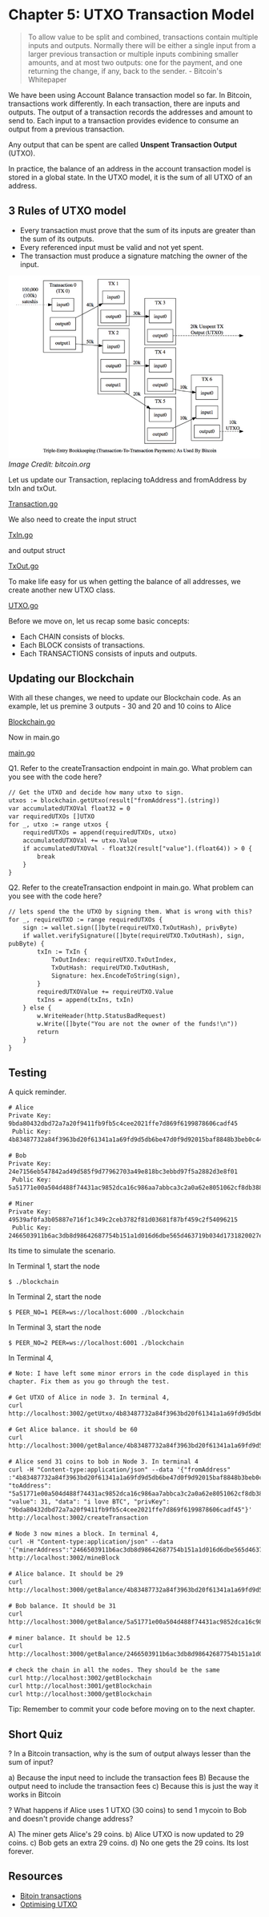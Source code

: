 # Chapter 5: UTXO Transaction Model

> To allow value to be split and combined, transactions contain multiple inputs and outputs. Normally there will be either a single input from a larger previous transaction or multiple inputs combining smaller amounts, and at most two outputs: one for the payment, and one returning the change, if any, back to the sender. - Bitcoin's Whitepaper

We have been using Account Balance transaction model so far. In Bitcoin, transactions work differently. In each transaction, there are inputs and outputs. The output of a transaction records the addresses and amount to send to. Each input to a transaction provides evidence to consume an output from a previous transaction. 

Any output that can be spent are called **Unspent Transaction Output** (UTXO).

In practice, the balance of an address in the account transaction model is stored in a global state. In the UTXO model, it is the sum of all UTXO of an address.

## 3 Rules of UTXO model

* Every transaction must prove that the sum of its inputs are greater than the sum of its outputs. 
* Every referenced input must be valid and not yet spent.
* The transaction must produce a signature matching the owner of the input.

![UTXO Model](../resources/utxo-model.jpg)
*Image Credit: bitcoin.org*

Let us update our Transaction, replacing toAddress and fromAddress by txIn and txOut.

[Transaction.go](Transaction.go)

We also need to create the input struct

[TxIn.go](TxIn.go)

and output struct

[TxOut.go](TxOut.go)

To make life easy for us when getting the balance of all addresses, we create another new UTXO class.

[UTXO.go](UTXO.go)

Before we move on, let us recap some basic concepts:
 
* Each CHAIN consists of blocks. 
* Each BLOCK consists of transactions.
* Each TRANSACTIONS consists of inputs and outputs.

## Updating our Blockchain

With all these changes, we need to update our Blockchain code. As an example, let us premine 3 outputs - 30 and 20 and 10 coins to Alice

[Blockchain.go](Blockchain.go)

Now in main.go

[main.go](main.go)

Q1. Refer to the createTransaction endpoint in main.go. What problem can you see with the code here?

```
// Get the UTXO and decide how many utxo to sign.
utxos := blockchain.getUtxo(result["fromAddress"].(string))
var accumulatedUTXOVal float32 = 0
var requiredUTXOs []UTXO
for _, utxo := range utxos {
    requiredUTXOs = append(requiredUTXOs, utxo)
    accumulatedUTXOVal += utxo.Value
    if accumulatedUTXOVal - float32(result["value"].(float64)) > 0 {
        break
    }
}
```

Q2. Refer to the createTransaction endpoint in main.go. What problem can you see with the code here?

```
// lets spend the the UTXO by signing them. What is wrong with this?
for _, requireUTXO := range requiredUTXOs {
    sign := wallet.sign([]byte(requireUTXO.TxOutHash), privByte)
    if wallet.verifySignature([]byte(requireUTXO.TxOutHash), sign, pubByte) {
        txIn := TxIn {
            TxOutIndex: requireUTXO.TxOutIndex,
            TxOutHash: requireUTXO.TxOutHash,
            Signature: hex.EncodeToString(sign),
        }
        requiredUTXOValue += requireUTXO.Value
        txIns = append(txIns, txIn)
    } else {
        w.WriteHeader(http.StatusBadRequest)
        w.Write([]byte("You are not the owner of the funds!\n"))
        return
    }
}
```

## Testing

A quick reminder.

```
# Alice
Private Key: 9bda80432dbd72a7a20f9411fb9fb5c4cee2021ffe7d869f6199878606cadf45
 Public Key: 4b83487732a84f3963bd20f61341a1a69fd9d5db6be47d0f9d92015baf8848b3beb0c447ed24b7e0b5adc310da9b6cc5f482c53bf04508f72dd7cd4818006906

# Bob
Private Key: 24e7156eb547842ad49d585f9d77962703a49e818bc3ebbd97f5a2882d3e8f01
 Public Key: 5a51771e00a504d488f74431ac9852dca16c986aa7abbca3c2a0a62e8051062cf8db388015aae7b30585ad4a4f5510a7936aa216bde10dc7884db245ceeecca0

# Miner
Private Key: 49539af0fa3b05887e716f1c349c2ceb3782f81d03681f87bf459c2f54096215
 Public Key: 2466503911b6ac3db8d98642687754b151a1d016d6dbe565d463719b034d1731820027e2b1c0e54d16ddd9eb8df44ba788140920b0ebbd46096d5363c5826031

```

Its time to simulate the scenario.

In Terminal 1, start the node

```
$ ./blockchain
```

In Terminal 2, start the node

```
$ PEER_NO=1 PEER=ws://localhost:6000 ./blockchain
```

In Terminal 3, start the node

```
$ PEER_NO=2 PEER=ws://localhost:6001 ./blockchain
```

In Terminal 4, 

```
# Note: I have left some minor errors in the code displayed in this chapter. Fix them as you go through the test.

# Get UTXO of Alice in node 3. In terminal 4,
curl http://localhost:3002/getUtxo/4b83487732a84f3963bd20f61341a1a69fd9d5db6be47d0f9d92015baf8848b3beb0c447ed24b7e0b5adc310da9b6cc5f482c53bf04508f72dd7cd4818006906

# Get Alice balance. it should be 60
curl http://localhost:3000/getBalance/4b83487732a84f3963bd20f61341a1a69fd9d5db6be47d0f9d92015baf8848b3beb0c447ed24b7e0b5adc310da9b6cc5f482c53bf04508f72dd7cd4818006906

# Alice send 31 coins to bob in Node 3. In terminal 4
curl -H "Content-type:application/json" --data '{"fromAddress" :"4b83487732a84f3963bd20f61341a1a69fd9d5db6be47d0f9d92015baf8848b3beb0c447ed24b7e0b5adc310da9b6cc5f482c53bf04508f72dd7cd4818006906", "toAddress": "5a51771e00a504d488f74431ac9852dca16c986aa7abbca3c2a0a62e8051062cf8db388015aae7b30585ad4a4f5510a7936aa216bde10dc7884db245ceeecca0", "value": 31, "data": "i love BTC", "privKey": "9bda80432dbd72a7a20f9411fb9fb5c4cee2021ffe7d869f6199878606cadf45"}' http://localhost:3002/createTransaction

# Node 3 now mines a block. In terminal 4,
curl -H "Content-type:application/json" --data '{"minerAddress":"2466503911b6ac3db8d98642687754b151a1d016d6dbe565d463719b034d1731820027e2b1c0e54d16ddd9eb8df44ba788140920b0ebbd46096d5363c5826031"}' http://localhost:3002/mineBlock

# Alice balance. It should be 29
curl http://localhost:3000/getBalance/4b83487732a84f3963bd20f61341a1a69fd9d5db6be47d0f9d92015baf8848b3beb0c447ed24b7e0b5adc310da9b6cc5f482c53bf04508f72dd7cd4818006906

# Bob balance. It should be 31
curl http://localhost:3000/getBalance/5a51771e00a504d488f74431ac9852dca16c986aa7abbca3c2a0a62e8051062cf8db388015aae7b30585ad4a4f5510a7936aa216bde10dc7884db245ceeecca0

# miner balance. It should be 12.5
curl http://localhost:3000/getBalance/2466503911b6ac3db8d98642687754b151a1d016d6dbe565d463719b034d1731820027e2b1c0e54d16ddd9eb8df44ba788140920b0ebbd46096d5363c5826031

# check the chain in all the nodes. They should be the same
curl http://localhost:3002/getBlockchain
curl http://localhost:3001/getBlockchain
curl http://localhost:3000/getBlockchain
```

Tip: Remember to commit your code before moving on to the next chapter.

## Short Quiz

? In a Bitcoin transaction, why is the sum of output always lesser than the sum of input?

a) Because the input need to include the transaction fees
B) Because the output need to include the transaction fees
c) Because this is just the way it works in Bitcoin

? What happens if Alice uses 1 UTXO (30 coins) to send 1 mycoin to Bob and doesn't provide change address?

A) The miner gets Alice's 29 coins.
b) Alice UTXO is now updated to 29 coins.
c) Bob gets an extra 29 coins.
d) No one gets the 29 coins. Its lost forever.

## Resources

* [Bitoin transactions](https://bitcoin.org/en/developer-guide#transactions)
* [Optimising UTXO](https://medium.com/@lopp/the-challenges-of-optimizing-unspent-output-selection-a3e5d05d13ef)